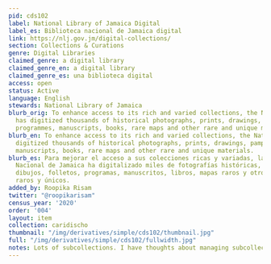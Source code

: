 ```yaml
---
pid: cds102
label: National Library of Jamaica Digital
label_es: Biblioteca nacional de Jamaica digital
link: https://nlj.gov.jm/digital-collections/
section: Collections & Curations
genre: Digital Libraries
claimed_genre: a digital library
claimed_genre_en: a digital library
claimed_genre_es: una biblioteca digital
access: open
status: Active
language: English
stewards: National Library of Jamaica
blurb_orig: To enhance access to its rich and varied collections, the National NLJ
  has digitized thousands of historical photographs, prints, drawings, pamphlets,
  programmes, manuscripts, books, rare maps and other rare and unique materials.
blurb_en: To enhance access to its rich and varied collections, the National NLJ has
  digitized thousands of historical photographs, prints, drawings, pamphlets, programmes,
  manuscripts, books, rare maps and other rare and unique materials.
blurb_es: Para mejorar el acceso a sus colecciones ricas y variadas, la Biblioteca
  Nacional de Jamaica ha digitalizado miles de fotografías históricas, impresiones,
  dibujos, folletos, programas, manuscritos, libros, mapas raros y otros materiales
  raros y únicos.
added_by: Roopika Risam
twitter: "@roopikarisam"
census_year: '2020'
order: '004'
layout: item
collection: caridischo
thumbnail: "/img/derivatives/simple/cds102/thumbnail.jpg"
full: "/img/derivatives/simple/cds102/fullwidth.jpg"
notes: Lots of subcollections. I have thoughts about managing subcollections
---
```

